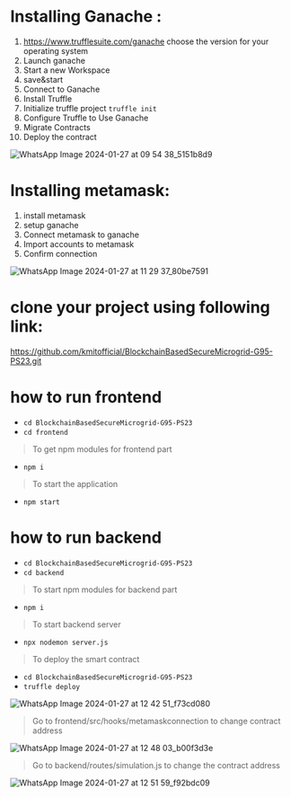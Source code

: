 # Installing Ganache :
1. https://www.trufflesuite.com/ganache
   choose the version for your operating system
2. Launch ganache
3. Start a new Workspace
4. save&start
5. Connect to Ganache
6. Install Truffle
7. Initialize truffle project
   `truffle init`
8. Configure Truffle to Use Ganache
9. Migrate Contracts
10. Deploy the contract

![WhatsApp Image 2024-01-27 at 09 54 38_5151b8d9](https://github.com/kmitofficial/BlockchainBasedSecureMicrogrid-G95-PS23/assets/123074287/4eb9b364-b7d1-4023-8fbe-723564d7628e)

# Installing metamask:
1. install metamask
2. setup ganache
3. Connect metamask to ganache
4. Import accounts to metamask
5. Confirm connection

![WhatsApp Image 2024-01-27 at 11 29 37_80be7591](https://github.com/kmitofficial/BlockchainBasedSecureMicrogrid-G95-PS23/assets/123074287/b057785d-35aa-453e-b388-d3a946c6c8ba)

# clone your project using following link:
https://github.com/kmitofficial/BlockchainBasedSecureMicrogrid-G95-PS23.git

# how to run frontend
* `cd BlockchainBasedSecureMicrogrid-G95-PS23`
* `cd frontend`
> To get npm modules for frontend part
* `npm i`
> To start the application
* `npm start`

# how to run backend
* `cd BlockchainBasedSecureMicrogrid-G95-PS23`
* `cd backend`

> To start npm modules for backend part
* `npm i`

> To start backend server
* `npx nodemon server.js`

> To deploy the smart contract
* `cd BlockchainBasedSecureMicrogrid-G95-PS23`
* `truffle deploy`

![WhatsApp Image 2024-01-27 at 12 42 51_f73cd080](https://github.com/kmitofficial/BlockchainBasedSecureMicrogrid-G95-PS23/assets/123074287/558a0083-9ddf-4076-bdf3-f140fa909355)

> Go to frontend/src/hooks/metamaskconnection to change contract address

![WhatsApp Image 2024-01-27 at 12 48 03_b00f3d3e](https://github.com/kmitofficial/BlockchainBasedSecureMicrogrid-G95-PS23/assets/123074287/6aa2cf9a-6a5f-4c09-bc5e-1fc6df5bf28b)


>Go to backend/routes/simulation.js to change the contract address

![WhatsApp Image 2024-01-27 at 12 51 59_f92bdc09](https://github.com/kmitofficial/BlockchainBasedSecureMicrogrid-G95-PS23/assets/123074287/59c17d26-9ce2-466c-9351-5ba8623fdfd3)






